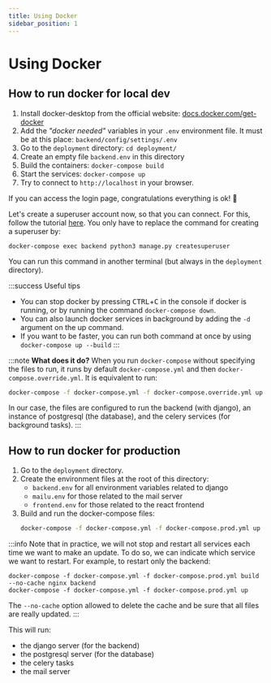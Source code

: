 ```yaml
---
title: Using Docker
sidebar_position: 1
---
```


# Using Docker

## How to run docker for local dev

1. Install docker-desktop from the official website: 
    [docs.docker.com/get-docker](https://docs.docker.com/get-docker/)
2. Add the *"docker needed"* variables in your `.env` environment file.
    It must be at this place: `backend/config/settings/.env`
2. Go to the `deployment` directory: `cd deployment/`
3. Create an empty file `backend.env` in this directory
3. Build the containers: `docker-compose build`
4. Start the services: `docker-compose up`
5. Try to connect to `http://localhost` in your browser. 

If you can access the login page, congratulations everything is ok! 🥳 

Let's create a superuser account now, so that you can connect. For this, follow the
tutorial [here](../get-started/setup-django.md#create-your-account). You only have to replace
the command for creating a superuser by:
``` 
docker-compose exec backend python3 manage.py createsuperuser
```
You can run this command in another terminal (but always in the `deployment` directory).

:::success Useful tips
* You can stop docker by pressing <kbd>CTRL</kbd>+<kbd>C</kbd> in the console if docker 
    is running, or by running the command `docker-compose down`.
* You can also launch docker services in background by adding the 
    `-d` argument on the up command. 
* If you want to be faster, you can run both command at once by 
    using `docker-compose up --build`
:::

:::note **What does it do?**
When you run `docker-compose` without specifying the files to run, it
runs by default `docker-compose.yml` and then `docker-compose.override.yml`.
It is equivalent to run:
```bash
docker-compose -f docker-compose.yml -f docker-compose.override.yml up --build
```
In our case, the files are configured to run the backend (with django),
an instance of postgresql (the database), and the celery services (for
background tasks).
:::

## How to run docker for production

1. Go to the `deployment` directory.
2. Create the environment files at the root of this directory:
    * `backend.env` for all environment variables related to django
    * `mailu.env` for those related to the mail server
    * `frontend.env` for those related to the react frontend
3. Build and run the docker-compose files:
    ```bash
    docker-compose -f docker-compose.yml -f docker-compose.prod.yml up --build -d
    ```

:::info 
Note that in practice, we will not stop and restart all services each
time we want to make an update. To do so, we can indicate which service 
we want to restart. For example, to restart only the backend:
```
docker-compose -f docker-compose.yml -f docker-compose.prod.yml build --no-cache nginx backend
docker-compose -f docker-compose.yml -f docker-compose.prod.yml up
```
The `--no-cache` option allowed to delete the cache and be sure that 
all files are really updated.
:::

This will run:
* the django server (for the backend)
* the postgresql server (for the database)
* the celery tasks
* the mail server